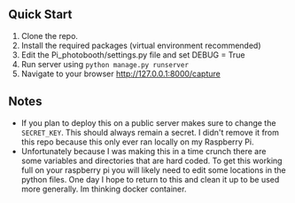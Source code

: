 ## Quick Start

1. Clone the repo.
2. Install the required packages (virtual environment recommended)
3. Edit the Pi_photobooth/settings.py file and set DEBUG = True
4. Run server using `python manage.py runserver`
5. Navigate to your browser http://127.0.0.1:8000/capture


## Notes
* If you plan to deploy this on a public server makes sure to change the `SECRET_KEY`. This should always remain a secret. I didn't remove it from this repo because this only ever ran locally on my Raspberry Pi.
* Unfortunately because I was making this in a time crunch there are some variables and directories that are hard coded. To get this working full on your raspberry pi you will likely need to edit some locations in the python files. One day I hope to return to this and clean it up to be used more generally. Im thinking docker container.
